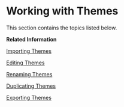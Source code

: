 <!-- loioaa4b233eb1da4f30ae6d888424a92de5 -->

# Working with Themes

This section contains the topics listed below.

**Related Information**  


[Importing Themes](importing-themes-5e3c430.md "You can import themes as an archive file from your local hard disk to the UI theme designer.")

[Editing Themes](editing-themes-9766329.md "Administrators can edit themes which have been created within or imported into UI theme designer.")

[Renaming Themes](renaming-themes-39a6269.md "You can rename custom themes that are displayed in the theme list.")

[Duplicating Themes](duplicating-themes-ec77044.md "You can duplicate custom themes that are displayed in the theme list.")

[Exporting Themes](exporting-themes-26e5140.md "Administrators use the export function to download themes as zip files from the UI theme designer to a local hard disk.")


